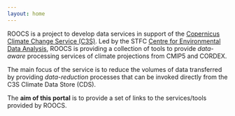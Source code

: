 ```yaml
---
layout: home
---
```

ROOCS is a project to develop data services in support of the [Copernicus Climate Change Service (C3S)](https://climate.copernicus.eu/). Led by the STFC [Centre for Environmental Data Analysis](https://www.ceda.ac.uk),
ROOCS is providing a collection of tools to provide *data-aware* processing services
of climate projections from CMIP5 and CORDEX.

The main focus of the service is to reduce the volumes of data transferred by providing
*data-reduction* processes that can be invoked directly from the C3S Climate Data Store (CDS).

The **aim of this portal** is to provide a set of links to the services/tools provided by ROOCS.
